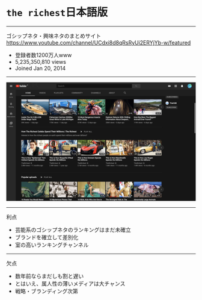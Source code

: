 # `the richest`日本語版

---

ゴシップネタ・興味ネタのまとめサイト https://www.youtube.com/channel/UCdxi8d8qRsRyUi2ERYjYb-w/featured

- 登録者数1200万人www
- 5,235,350,810 views
- Joined Jan 20, 2014

---

![a](assets/a.png)

---

利点

- 芸能系のゴシップネタのランキングはまだ未確立
- ブランドを確立して差別化
- 室の高いランキングチャンネル

---

欠点

- 数年前ならまだしも割と遅い
- とはいえ、属人性の薄いメディアは大チャンス
- 戦略・ブランディング次第
